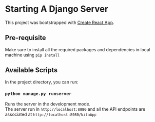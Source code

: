 # Starting A Django Server

This project was bootstrapped with [Create React App](https://github.com/facebook/create-react-app).

## Pre-requisite
Make sure to install all the required packages and dependencies in local machine using `pip install`

## Available Scripts

In the project directory, you can run:

### `python manage.py runserver`

Runs the server in the development mode.\
The server run in `http://localhost:8080` and all the API endpoints are associated at `http://localhost:8080/kitaApp`
